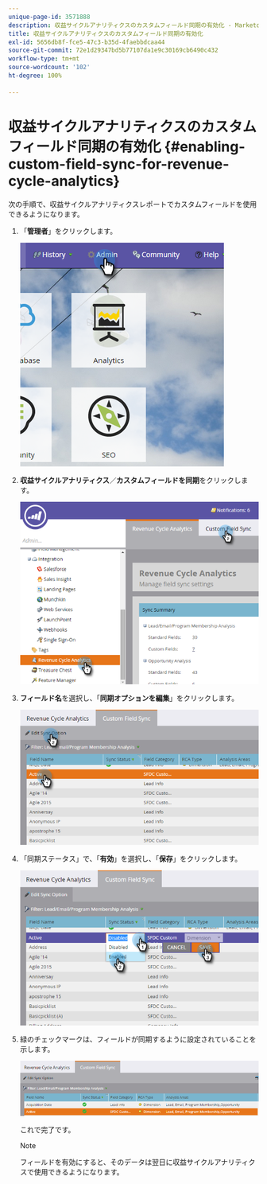 ```yaml
---
unique-page-id: 3571888
description: 収益サイクルアナリティクスのカスタムフィールド同期の有効化 - Marketo ドキュメント - 製品ドキュメント
title: 収益サイクルアナリティクスのカスタムフィールド同期の有効化
exl-id: 5656db8f-fce5-47c3-b35d-4faebbdcaa44
source-git-commit: 72e1d29347bd5b77107da1e9c30169cb6490c432
workflow-type: tm+mt
source-wordcount: '102'
ht-degree: 100%

---
```


# 収益サイクルアナリティクスのカスタムフィールド同期の有効化 {#enabling-custom-field-sync-for-revenue-cycle-analytics}

次の手順で、収益サイクルアナリティクスレポートでカスタムフィールドを使用できるようになります。

1. 「**管理者**」をクリックします。

   ![](assets/one.png)

1. **収益サイクルアナリティクス**／**カスタムフィールドを同期**&#x200B;をクリックします。

   ![](assets/two.png)

1. **フィールド名**&#x200B;を選択し、「**同期オプションを編集**」をクリックします。

   ![](assets/three.png)

1. 「同期ステータス」で、「**有効**」を選択し、「**保存**」をクリックします。

   ![](assets/four.png)

1. 緑のチェックマークは、フィールドが同期するように設定されていることを示します。

   ![](assets/five.png)

   これで完了です。

   >[!NOTE]
   >
   >フィールドを有効にすると、そのデータは翌日に収益サイクルアナリティクスで使用できるようになります。

